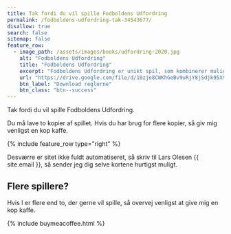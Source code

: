```yaml
---
title: Tak fordi du vil spille Fodboldens Udfordring
permalink: /fodboldens-udfordring-tak-34543677/
disallow: true
search: false
sitemap: false
feature_row:
  - image_path: /assets/images/books/udfordring-2020.jpg
    alt: "Fodboldens Udfordring"
    title: "Fodboldens Udfordring"
    excerpt: "Fodboldens Udfordring er unikt spil, som kombinerer muligheden for at spille, bytte og samle på kort, som det kendes fra Pokemón-kortene. I Fodboldens Udfordring indeholder alle kortene fodboldrelevante boldøvelser - og du skal øve dig for at kunne bruge kortene."
    url: "https://drive.google.com/file/d/10zje8CWKhGeBv9uRjY8jSdjk95X9LusK/view?usp=sharing"
    btn_label: "Download reglerne"
    btn_class: "btn--success"
---
```


Tak fordi du vil spille Fodboldens Udfordring.

Du må lave to kopier af spillet. Hvis du har brug for flere kopier, så giv mig venligst en kop kaffe.

{% include feature_row type="right" %}

Desværre er sitet ikke fuldt automatiseret, så skriv til Lars Olesen {{ site.email }}, så sender jeg dig selve kortene hurtigst muligt.

## Flere spillere?

Hvis I er flere end to, der gerne vil spille, så overvej venligst at give mig en kop kaffe.

{% include buymeacoffee.html %}
